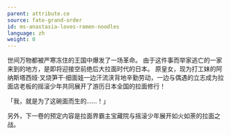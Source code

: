 ```yaml
---
parent: attribute.ce
source: fate-grand-order
id: ms-anastasia-loves-ramen-noodles
language: zh
weight: 0
---
```


世间万物都被严寒冻住的王国中爆发了一场革命。
由于这件事而举家逃亡的一家来到的地方，是即将迎接空前绝后大拉面时代的日本。
原皇女，现为打工妹的阿纳斯塔西娅·叉烧笋干·细面娃一边汗流浃背地辛勤劳动，一边与偶遇的立志成为拉面店老板的摇滚少年共同展开了游历日本全国的拉面修行！

「我，就是为了这碗面而生的……！」

另外，下一卷的预定内容是拉面界霸主宝藏院与摇滚少年展开如火如荼的拉面之战。
